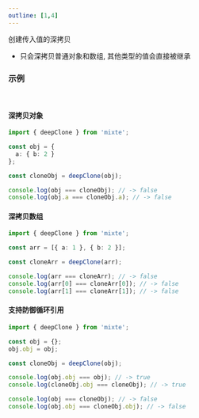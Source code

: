 ```yaml
---
outline: [1,4]
---
```


创建传入值的深拷贝
  - 只会深拷贝普通对象和数组, 其他类型的值会直接被继承

### 示例

<br>

#### 深拷贝对象

```ts twoslash
import { deepClone } from 'mixte';

const obj = {
  a: { b: 2 }
};

const cloneObj = deepClone(obj);

console.log(obj === cloneObj); // -> false
console.log(obj.a === cloneObj.a); // -> false
```

#### 深拷贝数组

```ts twoslash
import { deepClone } from 'mixte';

const arr = [{ a: 1 }, { b: 2 }];

const cloneArr = deepClone(arr);

console.log(arr === cloneArr); // -> false
console.log(arr[0] === cloneArr[0]); // -> false
console.log(arr[1] === cloneArr[1]); // -> false
```

#### 支持防御循环引用

```js twoslash
import { deepClone } from 'mixte';

const obj = {};
obj.obj = obj;

const cloneObj = deepClone(obj);

console.log(obj.obj === obj); // -> true
console.log(cloneObj.obj === cloneObj); // -> true

console.log(obj === cloneObj); // -> false
console.log(obj.obj === cloneObj.obj); // -> false
```
